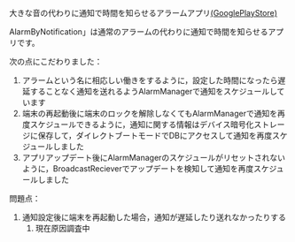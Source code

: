 大きな音の代わりに通知で時間を知らせるアラームアプリ[(GooglePlayStore)](https://play.google.com/store/apps/details?id=me.ljpb.alarmbynotification)

AlarmByNotification」は通常のアラームの代わりに通知で時間を知らせるアプリです。

次の点にこだわりました：

1. アラームという名に相応しい働きをするように，設定した時間になったら遅延することなく通知を送れるようAlarmManagerで通知をスケジュールしています
2. 端末の再起動後に端末のロックを解除しなくてもAlarmManagerで通知を再度スケジュールできるように，通知に関する情報はデバイス暗号化ストレージに保存して，ダイレクトブートモードでDBにアクセスして通知を再度スケジュールしました
3. アプリアップデート後にAlarmManagerのスケジュールがリセットされないように，BroadcastRecieverでアップデートを検知して通知を再度スケジュールしました

問題点：

1. 通知設定後に端末を再起動した場合，通知が遅延したり送れなかったりする
    1. 現在原因調査中
